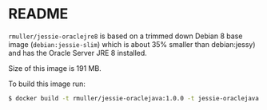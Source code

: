 README
======

`rmuller/jessie-oraclejre8` is based on a trimmed down Debian 8 base image (`debian:jessie-slim`) 
which is about 35% smaller than debian:jessy) and has the Oracle Server JRE 8 installed.

Size of this image is 191 MB.

To build this image run:

```` bash
$ docker build -t rmuller/jessie-oraclejava:1.0.0 -t jessie-oraclejava:latest .
````

